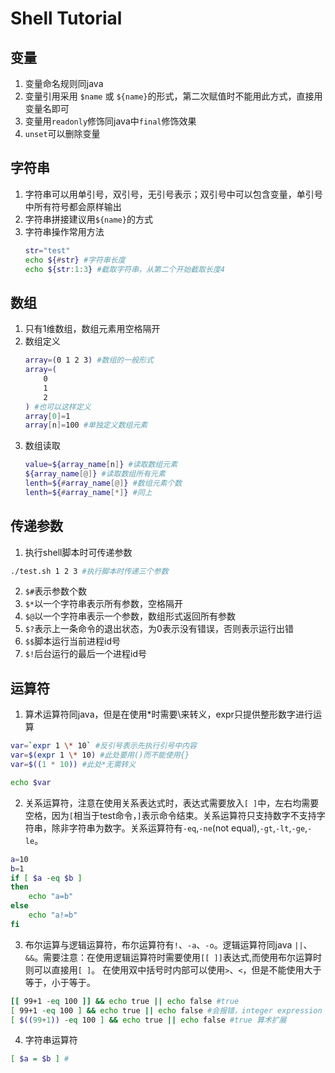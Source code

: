 # Shell Tutorial
## 变量
1. 变量命名规则同java
2. 变量引用采用 ```$name``` 或 ```${name}```的形式，第二次赋值时不能用此方式，直接用变量名即可
3. 变量用```readonly```修饰同java中```final```修饰效果
4. ```unset```可以删除变量
## 字符串
1. 字符串可以用单引号，双引号，无引号表示；双引号中可以包含变量，单引号中所有符号都会原样输出
2. 字符串拼接建议用```${name}```的方式
3. 字符串操作常用方法
    ```bash
    str="test"
    echo ${#str} #字符串长度
    echo ${str:1:3} #截取字符串，从第二个开始截取长度4
    ```
## 数组
1. 只有1维数组，数组元素用空格隔开
2. 数组定义
    ```bash
    array=(0 1 2 3) #数组的一般形式
    array=(
        0
        1
        2
    ) #也可以这样定义
    array[0]=1
    array[n]=100 #单独定义数组元素
    ```
3. 数组读取
    ```bash
    value=${array_name[n]} #读取数组元素
    ${array_name[@]} #读取数组所有元素
    lenth=${#array_name[@]} #数组元素个数
    lenth=${#array_name[*]} #同上
    ```
## 传递参数
1. 执行shell脚本时可传递参数
```bash
./test.sh 1 2 3 #执行脚本时传递三个参数
```
2. ```$#```表示参数个数
3. ```$*```以一个字符串表示所有参数，空格隔开
4. ```$@```以一个字符串表示一个参数，数组形式返回所有参数
5. ```$?```表示上一条命令的退出状态，为0表示没有错误，否则表示运行出错
6. ```$$```脚本运行当前进程id号
7. ```$!```后台运行的最后一个进程id号
## 运算符
1. 算术运算符同java，但是在使用*时需要\来转义，expr只提供整形数字进行运算
```bash
var=`expr 1 \* 10` #反引号表示先执行引号中内容
var=$(expr 1 \* 10) #此处要用()而不能使用{}
var=$((1 * 10)) #此处*无需转义

echo $var
```
2. 关系运算符，注意在使用关系表达式时，表达式需要放入``` [ ] ```中，左右均需要空格，因为```[```相当于test命令，```]```表示命令结束。关系运算符只支持数字不支持字符串，除非字符串为数字。关系运算符有```-eq```,```-ne```(not equal),```-gt```,```-lt```,```-ge```,```-le```。
```bash
a=10
b=1
if [ $a -eq $b ]
then 
    echo "a=b"
else 
    echo "a!=b"
fi
```
3. 布尔运算与逻辑运算符，布尔运算符有```!```、```-a```、```-o```。逻辑运算符同java ```||```、```&&```。需要注意：在使用逻辑运算符时需要使用``` [[ ]] ```表达式,而使用布尔运算时则可以直接用``` [ ] ```。 在使用双中括号时内部可以使用```>```、```<```，但是不能使用大于等于，小于等于。 
```bash
[[ 99+1 -eq 100 ]] && echo true || echo false #true
[ 99+1 -eq 100 ] && echo true || echo false #会报错，integer expression expected，但是仍然会返回false
[ $((99+1)) -eq 100 ] && echo true || echo false #true 算术扩展
```
4. 字符串运算符
```bash
[ $a = $b ] # 
```